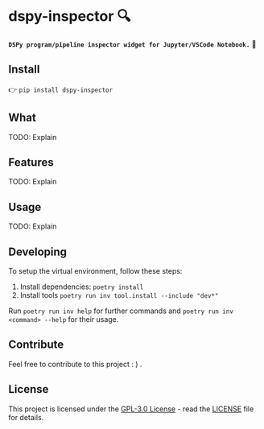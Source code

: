# dspy-inspector 🔍

**`DSPy program/pipeline inspector widget for Jupyter/VSCode Notebook.`** 🔭

## Install

👉 `pip install dspy-inspector`

## What

TODO: Explain

## Features

TODO: Explain

## Usage

TODO: Explain

## Developing

To setup the virtual environment, follow these steps:

1. Install dependencies: `poetry install`
2. Install tools `poetry run inv tool.install --include "dev*"`

Run `poetry run inv help` for further commands and `poetry run inv <command> --help` for their usage.

## Contribute

Feel free to contribute to this project : ) .

## License

This project is licensed under the [GPL-3.0 License](https://opensource.org/licenses/GPL-3) - read the [LICENSE](LICENSE) file for details.
